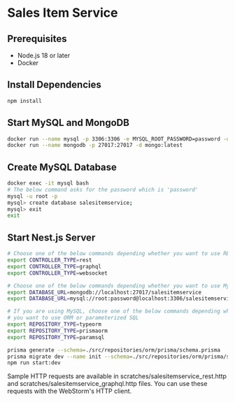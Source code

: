# Sales Item Service

## Prerequisites

- Node.js 18 or later
- Docker

## Install Dependencies

```bash
npm install
```

## Start MySQL and MongoDB

```bash
docker run --name mysql -p 3306:3306 -e MYSQL_ROOT_PASSWORD=password -d mysql:latest
docker run --name mongodb -p 27017:27017 -d mongo:latest
```

## Create MySQL Database

```bash
docker exec -it mysql bash
# The below command asks for the password which is 'password'
mysql -u root -p
mysql> create database salesitemservice;
mysql> exit
exit
```

## Start Nest.js Server

```bash
# Choose one of the below commands depending whether you want to use REST, GraphQL or WebSocket
export CONTROLLER_TYPE=rest
export CONTROLLER_TYPE=graphql
export CONTROLLER_TYPE=websocket

# Choose one of the below commands depending whether you want to use MySQL or MongoDB
export DATABASE_URL=mongodb://localhost:27017/salesitemservice
export DATABASE_URL=mysql://root:password@localhost:3306/salesitemservice

# If you are using MySQL, choose one of the below commands depending whether 
# you want to use ORM or parameterized SQL
export REPOSITORY_TYPE=typeorm
export REPOSITORY_TYPE=prismaorm
export REPOSITORY_TYPE=paramsql

prisma generate --schema=./src/repositories/orm/prisma/schema.prisma
prisma migrate dev --name init --schema=./src/repositories/orm/prisma/schema.prisma
npm run start:dev
```

Sample HTTP requests are available in scratches/salesitemservice_rest.http and
scratches/salesitemservice_graphql.http files.
You can use these requests with the WebStorm's HTTP client.
